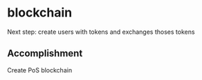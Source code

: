 # blockchain
Next step: create users with tokens and exchanges thoses tokens


## Accomplishment 

Create PoS blockchain



